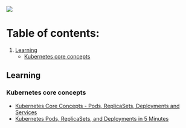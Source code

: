 
![](https://i.imgur.com/dh3Pl2X.png)

# Table of contents:
1. [Learning](#learning)
    - [Kubernetes core concepts](#kubernetes-core-concepts)

## Learning

### Kubernetes core concepts
- [Kubernetes Core Concepts - Pods, ReplicaSets, Deployments and Services](https://www.youtube.com/watch?v=cK1iSwfF4dM)
- [Kubernetes Pods, ReplicaSets, and Deployments in 5 Minutes](https://www.youtube.com/watch?v=iC-WxZGhFqs)
